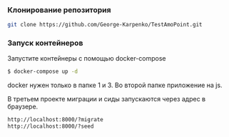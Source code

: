 ### Клонирование репозитория

```bash
git clone https://github.com/George-Karpenko/TestAmoPoint.git

```

### Запуск контейнеров

Запустите контейнеры с помощью docker-compose

```bash
$ docker-compose up -d
```

docker нужен только в папке 1 и 3.
Во второй папке приложение на js.

В третьем проекте миграции и сиды запускаются через адрес в браузере.

```bash
http://localhost:8000/?migrate
http://localhost:8000/?seed
```
